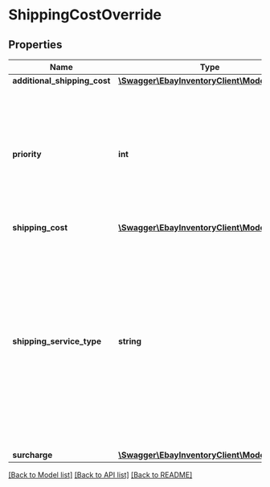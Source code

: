 # ShippingCostOverride

## Properties
Name | Type | Description | Notes
------------ | ------------- | ------------- | -------------
**additional_shipping_cost** | [**\Swagger\EbayInventoryClient\Model\Amount**](Amount.md) |  | [optional] 
**priority** | **int** | The integer value input into this field, along with the shippingServiceType value, sets which domestic or international shipping service option in the fulfillment policy will be modified with updated shipping costs. Specifically, the shippingCostOverrides.shippingServiceType value in a createOffer or updateOffer call must match the shippingOptions.optionType value in a fulfillment listing policy, and the shippingCostOverrides.priority value in a createOffer or updateOffer call must match the shippingOptions.shippingServices.sortOrderId value in a fulfillment listing policy. This field is always required when overriding the shipping costs of a shipping service option, and will be always be returned for each shipping service option whose costs are being overridden. | [optional] 
**shipping_cost** | [**\Swagger\EbayInventoryClient\Model\Amount**](Amount.md) |  | [optional] 
**shipping_service_type** | **string** | This enumerated value indicates whether the shipping service specified in the priority field is a domestic or an international shipping service option. To override the shipping costs for a specific domestic shipping service in the fulfillment listing policy, this field should be set to DOMESTIC, and to override the shipping costs for each international shipping service, this field should be set to INTERNATIONAL. This value, along with priority value, sets which domestic or international shipping service option in the fulfillment policy that will be modified with updated shipping costs. Specifically, the shippingCostOverrides.shippingServiceType value in a createOffer or updateOffer call must match the shippingOptions.optionType value in a fulfillment listing policy, and the shippingCostOverrides.priority value in a createOffer or updateOffer call must match the shippingOptions.shippingServices.sortOrderId value in a fulfillment listing policy. This field is always required when overriding the shipping costs of a shipping service option, and will be always be returned for each shipping service option whose costs are being overridden. For implementation help, refer to &lt;a href&#x3D;&#39;https://developer.ebay.com/api-docs/sell/inventory/types/slr:ShippingServiceTypeEnum&#39;&gt;eBay API documentation&lt;/a&gt; | [optional] 
**surcharge** | [**\Swagger\EbayInventoryClient\Model\Amount**](Amount.md) |  | [optional] 

[[Back to Model list]](../README.md#documentation-for-models) [[Back to API list]](../README.md#documentation-for-api-endpoints) [[Back to README]](../README.md)


